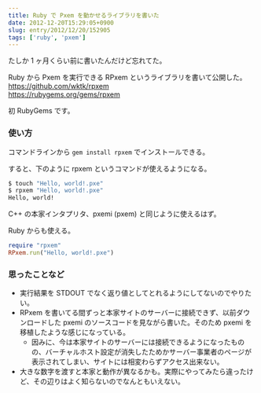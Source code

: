 ```yaml
---
title: Ruby で Pxem を動かせるライブラリを書いた
date: 2012-12-20T15:29:05+0900
slug: entry/2012/12/20/152905
tags: ['ruby', 'pxem']
---
```

たしか 1 ヶ月くらい前に書いたんだけど忘れてた。

Ruby から Pxem を実行できる RPxem というライブラリを書いて公開した。  
https://github.com/wktk/rpxem  
https://rubygems.org/gems/rpxem

初 RubyGems です。

### 使い方
コマンドラインから `gem install rpxem` でインストールできる。

すると、下のように rpxem というコマンドが使えるようになる。

```sh
$ touch "Hello, world!.pxe"
$ rpxem "Hello, world!.pxe"
Hello, world!
```

C++ の本家インタプリタ、pxemi (pxem) と同じように使えるはず。

Ruby からも使える。

```ruby
require "rpxem"
RPxem.run("Hello, world!.pxe")
```

### 思ったことなど
- 実行結果を STDOUT でなく返り値としてとれるようにしてないのでやりたい。
- RPxem を書いてる間ずっと本家サイトのサーバーに接続できず、以前ダウンロードした pxemi のソースコードを見ながら書いた。そのため pxemi を移植したような感じになっている。
  - 因みに、今は本家サイトのサーバーには接続できるようになったものの、バーチャルホスト設定が消失したためかサーバー事業者のページが表示されてしまい、サイトには相変わらずアクセス出来ない。
- 大きな数字を渡すと本家と動作が異なるかも。実際にやってみたら違ったけど、その辺りはよく知らないのでなんともいえない。
